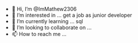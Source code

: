 - 👋 Hi, I’m @ImMathew2306
- 👀 I’m interested in ... get a job as junior developer
- 🌱 I’m currently learning ... sql
- 💞️ I’m looking to collaborate on ...
- 📫 How to reach me ...

<!---
ImMathew2306/ImMathew2306 is a ✨ special ✨ repository because its `README.md` (this file) appears on your GitHub profile.
You can click the Preview link to take a look at your changes.
--->
